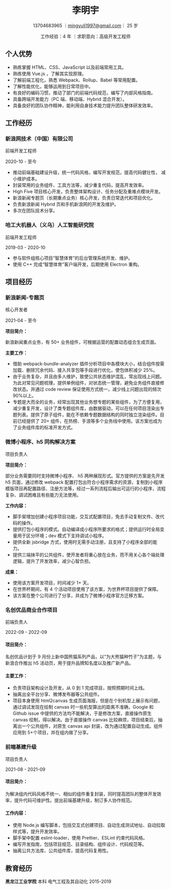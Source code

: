 <center>

# 李明宇

13704683965 ｜mingyuli1997@gmail.com｜ 25 岁

工作经验：4 年 ｜求职意向：高级开发工程师

</center>

## 个人优势

- 熟练掌握 HTML、CSS、JavaScript 以及前端常用工具。
- 熟练使用 Vue.js ，了解其实现原理。
- 了解前端工程化，熟悉 Webpack、Rollup、Babel 等常用配置。
- 了解性能优化，能够运用到日常项目中。
- 有良好的编码习惯，推动了部门的前端代码规范，编写了内部风格指南。
- 具备跨端开发能力（PC 端、移动端、Hybrid 混合开发）。
- 具备良好的团队协作精神，能利用自身技术能力提升团队整体研发效率。

## 工作经历

### 新浪网技术（中国）有限公司

前端开发工程师

2020-10 - 至今

- 推动前端基础建设升级，统一代码风格，编写开发规范，提高代码健壮性， 减小维护成本。
- 封装常用的业务组件、⼯具方法等，减少重复代码，提⾼开发效率。
- High Five 项目核心开发，负责整体架构设计、任务分配及重难点模块开发。
- 新浪新闻专题页（长期重点业务）核心开发，负责日常迭代和项目优化。
- 负责新浪新闻 Hybrid 页和手机新浪网的开发及维护。
- 多次在团队技术分享。

### 哈工大机器人（义乌）人工智能研究院

前端开发工程师

2019-03 - 2020-10

- 参与软件组核心项目“智慧体育”的后台管理系统开发、维护。
- 使用 C++ 完成“智慧体育”客户端开发，后期使用 Electron 重构。

## 项目经历

### 新浪新闻-专题页

核心开发者

2021-04 - 至今

**项目简介：**

新浪新闻重点业务，有 50+ 业务组件，可根据运营的配置动态组合生成页面。

**主要工作：**

- 借助 webpack-bundle-analyzer 插件分析项目中各模块大小，结合组件按需加载、删除冗余代码、接入共享包等手段进行优化，使包体积减少 25%。
- 由于业务复杂，并且由多人维护，致使公共状态维护混乱，常出现线上问题。为此对常见问题梳理，提供单例组件，对状态统一管理，避免业务组件直接修改状态。并通过 code review 保证使用方式统一，减少线上问题出现的频次 90%以上。
- 专题是大而全的业务，经常出现其他业务想专题的某些组件，为了方便复用，减少重复开发，设计了类专题组件库，由数据驱动，可以在任何项目渲染出专题列表。提供了原子组件，能在不依赖专题数据结构的同时独立渲染组件。目前已经提供了 20+ 组件，在热榜、手浪等多个业务线中使用。该方案也成为了业务组件库的标准开发方式。

### 微博小程序、h5 同构解决方案

项目负责人

**项目简介：**

部分业务需要同时支持微博小程序、 h5 两种展现形式。官方提供的方案是先开发 h5 页面，通过修改 webpack 配置打包出符合小程序需求的资源，复制到小程序模版项目再配置路径、注册方法等，经过一系列流程后输出可运行的小程序，流程复杂、调试困难且有些能力无法使用。

**工作内容：**

- 脚手架增加创建小程序项目功能，交互式配置项目，免去手动复制文件、改代码的操作。
- 提供打包小程序的模式。自动编译成小程序所要求的格式；提供运行时全局变量用于区分环境；dev 模式下支持调试小程序。
- 提供全新 jsbridge 方式，使用时无需手动注册，且支持了小程序全部的能力。
- 提供三端抹平的公共组件，使开发者将重心放在业务，而不用关心各个端处理逻辑，提升了开发效率，减少心智负担。

**成果：**

- 使用该方案开发项目，时间减少 1+ 天。
- 在世界杯期间，有 4 个活动项目使用了该方案，为世界杯项目提供了保障。
- 该方案在整个公司进行了分享，并成为了微博小程序官方迁移方案。

### 名创优品商业合作项目

前端负责人

2022-09 - 2022-09

#### 项目简介：

名创优品计划于 9 月份上新中国熊猫系列产品，以“为大熊猫种竹子”为主题，与新浪合作推出 h5 活动页，用于提升品牌知名度以及推广新产品。

#### 主要工作：

- 负责项目架构设计及开发，从 0 到 1 完成项目，按照预期时间上线。
- 抽离出全平台分享、微博发布器等公共组件。
- 项目本身使用 html2canvas 生成页面海报，但是在个别机型上展示有问题，通过调试发现在绘制 canvas 时一些机型算出的距离不准确，Google 和 Github issue 中提供的方法均不能解决，于是修改方案，直接操作原生 canvas 绘制，得以解决。由于直接操作 canvas 比较麻烦，项目结束后，抽离出一个公共组件，对原生 canvas api 封装，改为通过配置自动生成。组件应用到 5+个项目，并在组内做了分享。

### 前端基建升级

项目负责人

2021-08 - 2021-09

#### 项目简介：

为解决组内代码风格不统一、相似的组件重复封装，同时提高团队的整体开发效率，提升代码可维护性。提出前端基建升级，制订多人协作规范。

#### 工作内容：

- 使用 Node.js 编写脚本，包括交互式创建项目、自动生成测试地址、自动拉取样式等，提升开发效率。
- 脚手架中配置 eslint-loader，使用 Prettier、ESLint 约束代码风格。
- 编写开发指南，包括项目规范、目录结构、组件设计、代码规范等。
- 抽离公共方法库、公共组件库，提高代码复用性。

## 教育经历

**黑龙江工业学院** 本科 电气工程及其自动化 2015-2019
